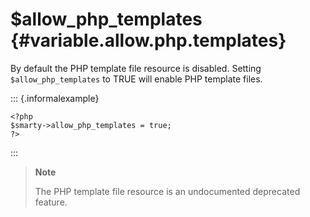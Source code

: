\$allow\_php\_templates {#variable.allow.php.templates}
=======================

By default the PHP template file resource is disabled. Setting
`$allow_php_templates` to TRUE will enable PHP template files.

::: {.informalexample}

    <?php
    $smarty->allow_php_templates = true;
    ?>

            
:::

> **Note**
>
> The PHP template file resource is an undocumented deprecated feature.
